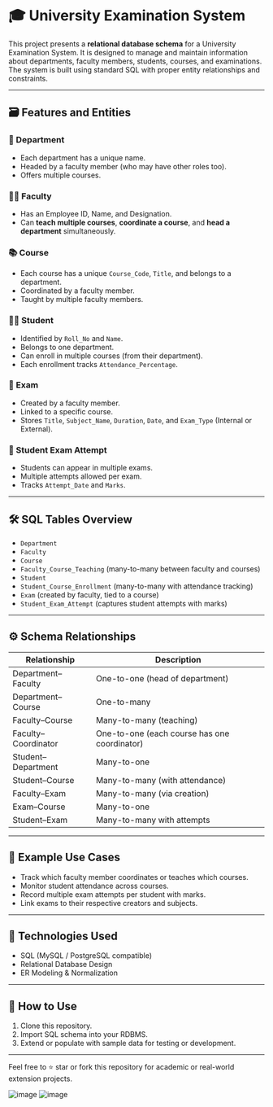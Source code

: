 # 🎓 University Examination System

This project presents a **relational database schema** for a University Examination System. It is designed to manage and maintain information about departments, faculty members, students, courses, and examinations. The system is built using standard SQL with proper entity relationships and constraints.

---

## 🗃️ Features and Entities

### 📌 Department
- Each department has a unique name.
- Headed by a faculty member (who may have other roles too).
- Offers multiple courses.

### 👨‍🏫 Faculty
- Has an Employee ID, Name, and Designation.
- Can **teach multiple courses**, **coordinate a course**, and **head a department** simultaneously.

### 📚 Course
- Each course has a unique `Course_Code`, `Title`, and belongs to a department.
- Coordinated by a faculty member.
- Taught by multiple faculty members.

### 👨‍🎓 Student
- Identified by `Roll_No` and `Name`.
- Belongs to one department.
- Can enroll in multiple courses (from their department).
- Each enrollment tracks `Attendance_Percentage`.

### 📝 Exam
- Created by a faculty member.
- Linked to a specific course.
- Stores `Title`, `Subject_Name`, `Duration`, `Date`, and `Exam_Type` (Internal or External).

### 🎯 Student Exam Attempt
- Students can appear in multiple exams.
- Multiple attempts allowed per exam.
- Tracks `Attempt_Date` and `Marks`.

---

## 🛠️ SQL Tables Overview

- `Department`
- `Faculty`
- `Course`
- `Faculty_Course_Teaching` (many-to-many between faculty and courses)
- `Student`
- `Student_Course_Enrollment` (many-to-many with attendance tracking)
- `Exam` (created by faculty, tied to a course)
- `Student_Exam_Attempt` (captures student attempts with marks)

---

## ⚙️ Schema Relationships

| Relationship | Description |
|--------------|-------------|
| Department–Faculty | One-to-one (head of department) |
| Department–Course | One-to-many |
| Faculty–Course | Many-to-many (teaching) |
| Faculty–Coordinator | One-to-one (each course has one coordinator) |
| Student–Department | Many-to-one |
| Student–Course | Many-to-many (with attendance) |
| Faculty–Exam | Many-to-many (via creation) |
| Exam–Course | Many-to-one |
| Student–Exam | Many-to-many with attempts |

---

## 🧪 Example Use Cases

- Track which faculty member coordinates or teaches which courses.
- Monitor student attendance across courses.
- Record multiple exam attempts per student with marks.
- Link exams to their respective creators and subjects.

---

## 🧰 Technologies Used

- SQL (MySQL / PostgreSQL compatible)
- Relational Database Design
- ER Modeling & Normalization

---

## 📂 How to Use

1. Clone this repository.
2. Import SQL schema into your RDBMS.
3. Extend or populate with sample data for testing or development.

---

Feel free to ⭐ star or fork this repository for academic or real-world extension projects.


  ![image](https://github.com/user-attachments/assets/2fd33799-bf2b-43e4-8463-28db00ce40b3)
  ![image](https://github.com/user-attachments/assets/bee4df01-92d5-4a50-94fb-8939a2b95c0c)


